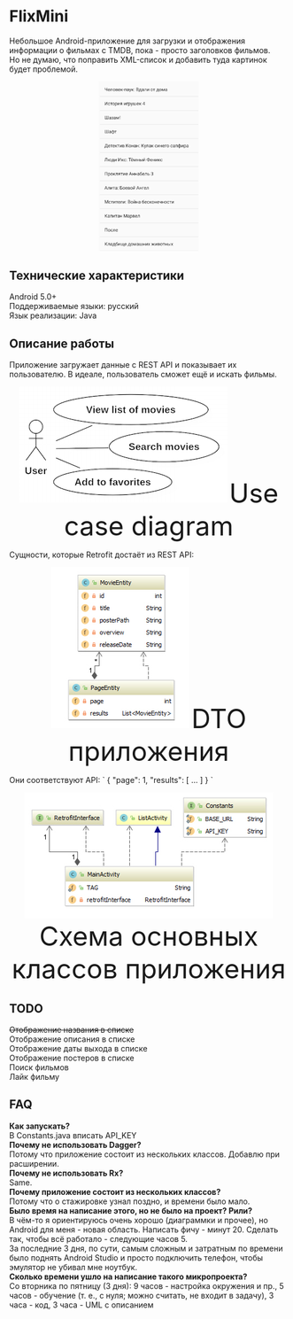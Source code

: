 # FlixMini
Небольшое Android-приложение для загрузки и отображения информации о фильмах с TMDB, пока - просто заголовков фильмов.\
Но не думаю, что поправить XML-список и добавить туда картинок будет проблемой.
<p align="center">
<img width="180" src="https://raw.githubusercontent.com/verdantknight/FlixMini/master/img/interfacebeta.jpg" alt="" />
</p>

## Технические характеристики
Android 5.0+\
Поддерживаемые языки: русский\
Язык реализации: Java


## Описание работы
Приложение загружает данные с REST API и показывает их пользователю. В идеале, пользователь сможет ещё и искать фильмы.
<p align="center">
<img src="https://raw.githubusercontent.com/verdantknight/FlixMini/master/img/usecase.jpg" alt="" />
<font size="12">Use case diagram</font>
</p>
Сущности, которые Retrofit достаёт из REST API:
<p align="center">
<img src="https://raw.githubusercontent.com/verdantknight/FlixMini/master/img/entities.jpg" alt="" />
<font size="12">DTO приложения</font>
</p>
Они соответствуют API:
`
{
  "page": 1,
  "results": [
  ...
  ]
}
`
<p align="center">
<img src="https://raw.githubusercontent.com/verdantknight/FlixMini/master/img/classes.jpg" alt="" />
<font size="12">Схема основных классов приложения</font>
</p>

## TODO
~~Отображение названия в списке~~\
Отображение описания в списке\
Отображение даты выхода в списке\
Отображение постеров в списке\
Поиск фильмов\
Лайк фильму

## FAQ
**Как запускать?**\
В Constants.java вписать API_KEY\
**Почему не использовать Dagger?**\
Потому что приложение состоит из нескольких классов. Добавлю при расширении.\
**Почему не использовать Rx?**\
Same.\
**Почему приложение состоит из нескольких классов?**\
Потому что о стажировке узнал поздно, и времени было мало.\
**Было время на написание этого, но не было на проект? Рили?**\
В чём-то я ориентируюсь очень хорошо (диаграммки и прочее), но Android для меня - новая область. Написать фичу - минут 20. Сделать так, чтобы всё работало - следующие часов 5.\
За последние 3 дня, по сути, самым сложным и затратным по времени было поднять Android Studio и просто подключить телефон, чтобы эмулятор не убивал мне ноутбук.\
**Сколько времени ушло на написание такого микропроекта?**\
Со вторника по пятницу (3 дня): 9 часов - настройка окружения и пр., 5 часов - обучение (т. е., с нуля; можно считать, не входит в задачу), 3 часа - код, 3 часа - UML с описанием